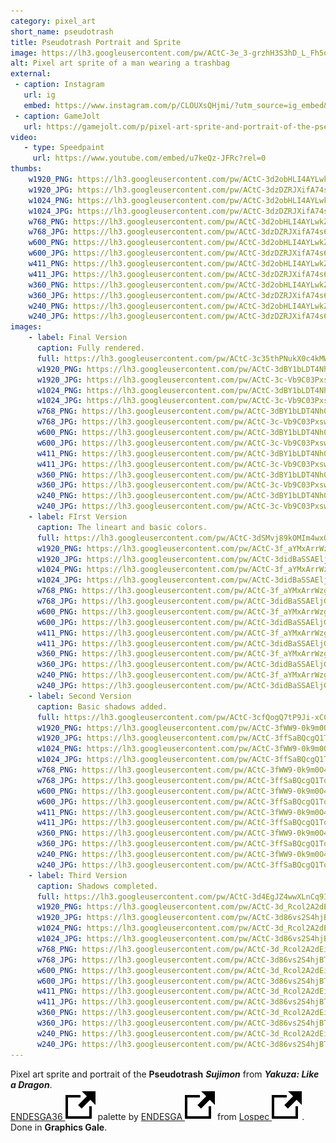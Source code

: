 ```yaml
---
category: pixel_art
short_name: pseudotrash
title: Pseudotrash Portrait and Sprite
image: https://lh3.googleusercontent.com/pw/ACtC-3e_3-grzhH3S3hD_L_Fh5qFJCBtk6ooV5oGihmRPSNYgQPDgl-bgDx5lyZS4GDTMjY-jjIflBmSM808nV4VmVGlv1lNq7YY6ZmmCPeHVwAGSwbuwMh87IrjV4gvrH6F0MVnIsWzYXKAe3fdlgSOEzII=w1200-h630-no?authuser=0
alt: Pixel art sprite of a man wearing a trashbag
external:
 - caption: Instagram
   url: ig
   embed: https://www.instagram.com/p/CLOUXsQHjmi/?utm_source=ig_embed&amp;utm_campaign=loading
 - caption: GameJolt
   url: https://gamejolt.com/p/pixel-art-sprite-and-portrait-of-the-pseudotrash-sujimon-from-yak-hgkvcpma
video:
   - type: Speedpaint
     url: https://www.youtube.com/embed/u7keQz-JFRc?rel=0
thumbs:
    w1920_PNG: https://lh3.googleusercontent.com/pw/ACtC-3d2obHLI4AYLwkZI_Gi3_D0GDvi6zt1wJEcJFetm2p7DHXuff1D2XkKRzBpTIrNEm8Hu-Om69CQ2ljXYgp4Kc9GpC2am99D1wtk1VvKGgdFnKF6WLbRMDUER_DMlW1OS7qJSlXFXQJ5LNOedW9lzvQB=w355
    w1920_JPG: https://lh3.googleusercontent.com/pw/ACtC-3dzDZRJXifA74s6R5xWYiGMoSx6rE-mwPhuCDdrZHFqXTiWFgqeOXqKn7Yf5kBvzbhlFq0NQ4rRYeE_HO_Ah0JZp6kG_tnlyTnVy_z6nVdFztl-bXQ68ePr_ZWZdcGYB390yapVN0VuHxR-oj3vN0Ui=w355
    w1024_PNG: https://lh3.googleusercontent.com/pw/ACtC-3d2obHLI4AYLwkZI_Gi3_D0GDvi6zt1wJEcJFetm2p7DHXuff1D2XkKRzBpTIrNEm8Hu-Om69CQ2ljXYgp4Kc9GpC2am99D1wtk1VvKGgdFnKF6WLbRMDUER_DMlW1OS7qJSlXFXQJ5LNOedW9lzvQB=w284
    w1024_JPG: https://lh3.googleusercontent.com/pw/ACtC-3dzDZRJXifA74s6R5xWYiGMoSx6rE-mwPhuCDdrZHFqXTiWFgqeOXqKn7Yf5kBvzbhlFq0NQ4rRYeE_HO_Ah0JZp6kG_tnlyTnVy_z6nVdFztl-bXQ68ePr_ZWZdcGYB390yapVN0VuHxR-oj3vN0Ui=w284
    w768_PNG: https://lh3.googleusercontent.com/pw/ACtC-3d2obHLI4AYLwkZI_Gi3_D0GDvi6zt1wJEcJFetm2p7DHXuff1D2XkKRzBpTIrNEm8Hu-Om69CQ2ljXYgp4Kc9GpC2am99D1wtk1VvKGgdFnKF6WLbRMDUER_DMlW1OS7qJSlXFXQJ5LNOedW9lzvQB=w213
    w768_JPG: https://lh3.googleusercontent.com/pw/ACtC-3dzDZRJXifA74s6R5xWYiGMoSx6rE-mwPhuCDdrZHFqXTiWFgqeOXqKn7Yf5kBvzbhlFq0NQ4rRYeE_HO_Ah0JZp6kG_tnlyTnVy_z6nVdFztl-bXQ68ePr_ZWZdcGYB390yapVN0VuHxR-oj3vN0Ui=w213
    w600_PNG: https://lh3.googleusercontent.com/pw/ACtC-3d2obHLI4AYLwkZI_Gi3_D0GDvi6zt1wJEcJFetm2p7DHXuff1D2XkKRzBpTIrNEm8Hu-Om69CQ2ljXYgp4Kc9GpC2am99D1wtk1VvKGgdFnKF6WLbRMDUER_DMlW1OS7qJSlXFXQJ5LNOedW9lzvQB=w166
    w600_JPG: https://lh3.googleusercontent.com/pw/ACtC-3dzDZRJXifA74s6R5xWYiGMoSx6rE-mwPhuCDdrZHFqXTiWFgqeOXqKn7Yf5kBvzbhlFq0NQ4rRYeE_HO_Ah0JZp6kG_tnlyTnVy_z6nVdFztl-bXQ68ePr_ZWZdcGYB390yapVN0VuHxR-oj3vN0Ui=w166
    w411_PNG: https://lh3.googleusercontent.com/pw/ACtC-3d2obHLI4AYLwkZI_Gi3_D0GDvi6zt1wJEcJFetm2p7DHXuff1D2XkKRzBpTIrNEm8Hu-Om69CQ2ljXYgp4Kc9GpC2am99D1wtk1VvKGgdFnKF6WLbRMDUER_DMlW1OS7qJSlXFXQJ5LNOedW9lzvQB=w114
    w411_JPG: https://lh3.googleusercontent.com/pw/ACtC-3dzDZRJXifA74s6R5xWYiGMoSx6rE-mwPhuCDdrZHFqXTiWFgqeOXqKn7Yf5kBvzbhlFq0NQ4rRYeE_HO_Ah0JZp6kG_tnlyTnVy_z6nVdFztl-bXQ68ePr_ZWZdcGYB390yapVN0VuHxR-oj3vN0Ui=w114
    w360_PNG: https://lh3.googleusercontent.com/pw/ACtC-3d2obHLI4AYLwkZI_Gi3_D0GDvi6zt1wJEcJFetm2p7DHXuff1D2XkKRzBpTIrNEm8Hu-Om69CQ2ljXYgp4Kc9GpC2am99D1wtk1VvKGgdFnKF6WLbRMDUER_DMlW1OS7qJSlXFXQJ5LNOedW9lzvQB=w100
    w360_JPG: https://lh3.googleusercontent.com/pw/ACtC-3dzDZRJXifA74s6R5xWYiGMoSx6rE-mwPhuCDdrZHFqXTiWFgqeOXqKn7Yf5kBvzbhlFq0NQ4rRYeE_HO_Ah0JZp6kG_tnlyTnVy_z6nVdFztl-bXQ68ePr_ZWZdcGYB390yapVN0VuHxR-oj3vN0Ui=w100
    w240_PNG: https://lh3.googleusercontent.com/pw/ACtC-3d2obHLI4AYLwkZI_Gi3_D0GDvi6zt1wJEcJFetm2p7DHXuff1D2XkKRzBpTIrNEm8Hu-Om69CQ2ljXYgp4Kc9GpC2am99D1wtk1VvKGgdFnKF6WLbRMDUER_DMlW1OS7qJSlXFXQJ5LNOedW9lzvQB=w66
    w240_JPG: https://lh3.googleusercontent.com/pw/ACtC-3dzDZRJXifA74s6R5xWYiGMoSx6rE-mwPhuCDdrZHFqXTiWFgqeOXqKn7Yf5kBvzbhlFq0NQ4rRYeE_HO_Ah0JZp6kG_tnlyTnVy_z6nVdFztl-bXQ68ePr_ZWZdcGYB390yapVN0VuHxR-oj3vN0Ui=w66
images:
    - label: Final Version
      caption: Fully rendered.
      full: https://lh3.googleusercontent.com/pw/ACtC-3c35thPNukX0c4kMWiOt-nZuLH3Vx7orPUyCV3cM8OxbyvduEzfa9iwU-nZGo9CDzC3OH7jpAc-erb-Nz4qBZROw3OpJd2w9QeTRJiIr8OzRhrnqf0jIOhmrcAq3lSvQGRCTtIiC40PtJczVp-JEVj-=w1080
      w1920_PNG: https://lh3.googleusercontent.com/pw/ACtC-3dBY1bLDT4Nh0ywCvQgByD9eGAobHhMPvGntkpBnJryKTMNxNZlxRDiYrfovsnRJ6RCi2A2Z6qtNi6PkA1SPWuXHsfhLxjkOpxpmSeHDqj-KTgtbgTJ8_zOgH_ukxOprZmMCRjAlwNagnzWm7pszWxE=w850
      w1920_JPG: https://lh3.googleusercontent.com/pw/ACtC-3c-Vb9C03Pxswy6nr4v74e9MHPRluv1jFvqo9BSiyo4sBJPLUvzFM8IdvBWO8V_YONOSECsSYWGJkovYRi6l_e_OzpG0-z3Jm5zT_jGlA_Ugf-fTRmTtPLjpZe3YobrbgavCoh6i3_fNnR8wPx4bMK0=w850
      w1024_PNG: https://lh3.googleusercontent.com/pw/ACtC-3dBY1bLDT4Nh0ywCvQgByD9eGAobHhMPvGntkpBnJryKTMNxNZlxRDiYrfovsnRJ6RCi2A2Z6qtNi6PkA1SPWuXHsfhLxjkOpxpmSeHDqj-KTgtbgTJ8_zOgH_ukxOprZmMCRjAlwNagnzWm7pszWxE=w711
      w1024_JPG: https://lh3.googleusercontent.com/pw/ACtC-3c-Vb9C03Pxswy6nr4v74e9MHPRluv1jFvqo9BSiyo4sBJPLUvzFM8IdvBWO8V_YONOSECsSYWGJkovYRi6l_e_OzpG0-z3Jm5zT_jGlA_Ugf-fTRmTtPLjpZe3YobrbgavCoh6i3_fNnR8wPx4bMK0=w711
      w768_PNG: https://lh3.googleusercontent.com/pw/ACtC-3dBY1bLDT4Nh0ywCvQgByD9eGAobHhMPvGntkpBnJryKTMNxNZlxRDiYrfovsnRJ6RCi2A2Z6qtNi6PkA1SPWuXHsfhLxjkOpxpmSeHDqj-KTgtbgTJ8_zOgH_ukxOprZmMCRjAlwNagnzWm7pszWxE=w533
      w768_JPG: https://lh3.googleusercontent.com/pw/ACtC-3c-Vb9C03Pxswy6nr4v74e9MHPRluv1jFvqo9BSiyo4sBJPLUvzFM8IdvBWO8V_YONOSECsSYWGJkovYRi6l_e_OzpG0-z3Jm5zT_jGlA_Ugf-fTRmTtPLjpZe3YobrbgavCoh6i3_fNnR8wPx4bMK0=w533
      w600_PNG: https://lh3.googleusercontent.com/pw/ACtC-3dBY1bLDT4Nh0ywCvQgByD9eGAobHhMPvGntkpBnJryKTMNxNZlxRDiYrfovsnRJ6RCi2A2Z6qtNi6PkA1SPWuXHsfhLxjkOpxpmSeHDqj-KTgtbgTJ8_zOgH_ukxOprZmMCRjAlwNagnzWm7pszWxE=w416
      w600_JPG: https://lh3.googleusercontent.com/pw/ACtC-3c-Vb9C03Pxswy6nr4v74e9MHPRluv1jFvqo9BSiyo4sBJPLUvzFM8IdvBWO8V_YONOSECsSYWGJkovYRi6l_e_OzpG0-z3Jm5zT_jGlA_Ugf-fTRmTtPLjpZe3YobrbgavCoh6i3_fNnR8wPx4bMK0=w416
      w411_PNG: https://lh3.googleusercontent.com/pw/ACtC-3dBY1bLDT4Nh0ywCvQgByD9eGAobHhMPvGntkpBnJryKTMNxNZlxRDiYrfovsnRJ6RCi2A2Z6qtNi6PkA1SPWuXHsfhLxjkOpxpmSeHDqj-KTgtbgTJ8_zOgH_ukxOprZmMCRjAlwNagnzWm7pszWxE=w285
      w411_JPG: https://lh3.googleusercontent.com/pw/ACtC-3c-Vb9C03Pxswy6nr4v74e9MHPRluv1jFvqo9BSiyo4sBJPLUvzFM8IdvBWO8V_YONOSECsSYWGJkovYRi6l_e_OzpG0-z3Jm5zT_jGlA_Ugf-fTRmTtPLjpZe3YobrbgavCoh6i3_fNnR8wPx4bMK0=w285
      w360_PNG: https://lh3.googleusercontent.com/pw/ACtC-3dBY1bLDT4Nh0ywCvQgByD9eGAobHhMPvGntkpBnJryKTMNxNZlxRDiYrfovsnRJ6RCi2A2Z6qtNi6PkA1SPWuXHsfhLxjkOpxpmSeHDqj-KTgtbgTJ8_zOgH_ukxOprZmMCRjAlwNagnzWm7pszWxE=w250
      w360_JPG: https://lh3.googleusercontent.com/pw/ACtC-3c-Vb9C03Pxswy6nr4v74e9MHPRluv1jFvqo9BSiyo4sBJPLUvzFM8IdvBWO8V_YONOSECsSYWGJkovYRi6l_e_OzpG0-z3Jm5zT_jGlA_Ugf-fTRmTtPLjpZe3YobrbgavCoh6i3_fNnR8wPx4bMK0=w250
      w240_PNG: https://lh3.googleusercontent.com/pw/ACtC-3dBY1bLDT4Nh0ywCvQgByD9eGAobHhMPvGntkpBnJryKTMNxNZlxRDiYrfovsnRJ6RCi2A2Z6qtNi6PkA1SPWuXHsfhLxjkOpxpmSeHDqj-KTgtbgTJ8_zOgH_ukxOprZmMCRjAlwNagnzWm7pszWxE=w166
      w240_JPG: https://lh3.googleusercontent.com/pw/ACtC-3c-Vb9C03Pxswy6nr4v74e9MHPRluv1jFvqo9BSiyo4sBJPLUvzFM8IdvBWO8V_YONOSECsSYWGJkovYRi6l_e_OzpG0-z3Jm5zT_jGlA_Ugf-fTRmTtPLjpZe3YobrbgavCoh6i3_fNnR8wPx4bMK0=w166
    - label: FIrst Version
      caption: The lineart and basic colors.
      full: https://lh3.googleusercontent.com/pw/ACtC-3dSMvj89kOMIm4wxOGuhkMUyQiEUej7Uj0zGTCNa9TpAcoGI7TCALd5w0JyFanU8T-xBkS_WGXtBFKdnjtrtO8-pbTSOcWRd3YzshHlHRW8-BmHbJVt-v9q8l-rUcBdHWptSiPaDgSOldBtBVJGm5C3=w1080
      w1920_PNG: https://lh3.googleusercontent.com/pw/ACtC-3f_aYMxArrWzg6P0SJYIXIx2Crf84ip5KWkrKifHGyCQuTh_TgUIMROE7IkWRpf5qE2-4PgxRtYNQ3CtkNi7ule3oxv3Q0QiqhAzB8-g2ZvYiQRQOjw9ALVOU_yUIhpzlcDWegkr0byiA7ChIl0-cNt=w850
      w1920_JPG: https://lh3.googleusercontent.com/pw/ACtC-3didBaSSAEljG8WvrMp6GOXIIHFynIjamvUQ4gyeREDwxjEUPDcmV8aNFAR-fjKYNpc-SqjrUmeTW9BB2yQYrmuUQb86UugkwHnQAwjciVJKQlJ36mgkyZ54f9HD1oSUXgckIZn55oVKPlKjtEA4Q2C=w850
      w1024_PNG: https://lh3.googleusercontent.com/pw/ACtC-3f_aYMxArrWzg6P0SJYIXIx2Crf84ip5KWkrKifHGyCQuTh_TgUIMROE7IkWRpf5qE2-4PgxRtYNQ3CtkNi7ule3oxv3Q0QiqhAzB8-g2ZvYiQRQOjw9ALVOU_yUIhpzlcDWegkr0byiA7ChIl0-cNt=w711
      w1024_JPG: https://lh3.googleusercontent.com/pw/ACtC-3didBaSSAEljG8WvrMp6GOXIIHFynIjamvUQ4gyeREDwxjEUPDcmV8aNFAR-fjKYNpc-SqjrUmeTW9BB2yQYrmuUQb86UugkwHnQAwjciVJKQlJ36mgkyZ54f9HD1oSUXgckIZn55oVKPlKjtEA4Q2C=w711
      w768_PNG: https://lh3.googleusercontent.com/pw/ACtC-3f_aYMxArrWzg6P0SJYIXIx2Crf84ip5KWkrKifHGyCQuTh_TgUIMROE7IkWRpf5qE2-4PgxRtYNQ3CtkNi7ule3oxv3Q0QiqhAzB8-g2ZvYiQRQOjw9ALVOU_yUIhpzlcDWegkr0byiA7ChIl0-cNt=w533
      w768_JPG: https://lh3.googleusercontent.com/pw/ACtC-3didBaSSAEljG8WvrMp6GOXIIHFynIjamvUQ4gyeREDwxjEUPDcmV8aNFAR-fjKYNpc-SqjrUmeTW9BB2yQYrmuUQb86UugkwHnQAwjciVJKQlJ36mgkyZ54f9HD1oSUXgckIZn55oVKPlKjtEA4Q2C=w533
      w600_PNG: https://lh3.googleusercontent.com/pw/ACtC-3f_aYMxArrWzg6P0SJYIXIx2Crf84ip5KWkrKifHGyCQuTh_TgUIMROE7IkWRpf5qE2-4PgxRtYNQ3CtkNi7ule3oxv3Q0QiqhAzB8-g2ZvYiQRQOjw9ALVOU_yUIhpzlcDWegkr0byiA7ChIl0-cNt=w416
      w600_JPG: https://lh3.googleusercontent.com/pw/ACtC-3didBaSSAEljG8WvrMp6GOXIIHFynIjamvUQ4gyeREDwxjEUPDcmV8aNFAR-fjKYNpc-SqjrUmeTW9BB2yQYrmuUQb86UugkwHnQAwjciVJKQlJ36mgkyZ54f9HD1oSUXgckIZn55oVKPlKjtEA4Q2C=w416
      w411_PNG: https://lh3.googleusercontent.com/pw/ACtC-3f_aYMxArrWzg6P0SJYIXIx2Crf84ip5KWkrKifHGyCQuTh_TgUIMROE7IkWRpf5qE2-4PgxRtYNQ3CtkNi7ule3oxv3Q0QiqhAzB8-g2ZvYiQRQOjw9ALVOU_yUIhpzlcDWegkr0byiA7ChIl0-cNt=w285
      w411_JPG: https://lh3.googleusercontent.com/pw/ACtC-3didBaSSAEljG8WvrMp6GOXIIHFynIjamvUQ4gyeREDwxjEUPDcmV8aNFAR-fjKYNpc-SqjrUmeTW9BB2yQYrmuUQb86UugkwHnQAwjciVJKQlJ36mgkyZ54f9HD1oSUXgckIZn55oVKPlKjtEA4Q2C=w285
      w360_PNG: https://lh3.googleusercontent.com/pw/ACtC-3f_aYMxArrWzg6P0SJYIXIx2Crf84ip5KWkrKifHGyCQuTh_TgUIMROE7IkWRpf5qE2-4PgxRtYNQ3CtkNi7ule3oxv3Q0QiqhAzB8-g2ZvYiQRQOjw9ALVOU_yUIhpzlcDWegkr0byiA7ChIl0-cNt=w250
      w360_JPG: https://lh3.googleusercontent.com/pw/ACtC-3didBaSSAEljG8WvrMp6GOXIIHFynIjamvUQ4gyeREDwxjEUPDcmV8aNFAR-fjKYNpc-SqjrUmeTW9BB2yQYrmuUQb86UugkwHnQAwjciVJKQlJ36mgkyZ54f9HD1oSUXgckIZn55oVKPlKjtEA4Q2C=w250
      w240_PNG: https://lh3.googleusercontent.com/pw/ACtC-3f_aYMxArrWzg6P0SJYIXIx2Crf84ip5KWkrKifHGyCQuTh_TgUIMROE7IkWRpf5qE2-4PgxRtYNQ3CtkNi7ule3oxv3Q0QiqhAzB8-g2ZvYiQRQOjw9ALVOU_yUIhpzlcDWegkr0byiA7ChIl0-cNt=w166
      w240_JPG: https://lh3.googleusercontent.com/pw/ACtC-3didBaSSAEljG8WvrMp6GOXIIHFynIjamvUQ4gyeREDwxjEUPDcmV8aNFAR-fjKYNpc-SqjrUmeTW9BB2yQYrmuUQb86UugkwHnQAwjciVJKQlJ36mgkyZ54f9HD1oSUXgckIZn55oVKPlKjtEA4Q2C=w166
    - label: Second Version
      caption: Basic shadows added.
      full: https://lh3.googleusercontent.com/pw/ACtC-3cfQogQ7tP9Ji-xCCqDrIF5JG_-vUWd4Q3_zut7ybZWwvHRhV1OqvG29y3oqpz7c940-SUkyRjUNcJ5GxU7oYoqmTU0L-vMbEqiWVeDp23wfCQNXq2BRg4mlZA9aIZHgWGXoF0vVPb81BCpgZVvrwFV=w1080
      w1920_PNG: https://lh3.googleusercontent.com/pw/ACtC-3fWW9-0k9m0O4smj0YV4V11BAjnTTKrcJz0Lzqx4ey6IsQCmfSj3LvyDJ98onnTwNFlV0mTFc8OjC5-RX3f5LX0i-eeSyWvF4wUjZOAKOuDRwsDW9Tze24IWEh2pzRefRn242yajeJQEb8v2kX02Y4P=w850
      w1920_JPG: https://lh3.googleusercontent.com/pw/ACtC-3ffSaBQcgQ1To_MLy1C-8k9rYJOBLk2WeTcU9cNT6wLPXlH8pICmvAgJTs8BJ2i53BiLVYJa8FmVJ_Q00eFUAxNA3GsqhnJpBPUayoCOCMoATUMk1c6LH5PRn5tYaaRHTZVDtp1IoWOG95rfPiF-37L=w850
      w1024_PNG: https://lh3.googleusercontent.com/pw/ACtC-3fWW9-0k9m0O4smj0YV4V11BAjnTTKrcJz0Lzqx4ey6IsQCmfSj3LvyDJ98onnTwNFlV0mTFc8OjC5-RX3f5LX0i-eeSyWvF4wUjZOAKOuDRwsDW9Tze24IWEh2pzRefRn242yajeJQEb8v2kX02Y4P=w711
      w1024_JPG: https://lh3.googleusercontent.com/pw/ACtC-3ffSaBQcgQ1To_MLy1C-8k9rYJOBLk2WeTcU9cNT6wLPXlH8pICmvAgJTs8BJ2i53BiLVYJa8FmVJ_Q00eFUAxNA3GsqhnJpBPUayoCOCMoATUMk1c6LH5PRn5tYaaRHTZVDtp1IoWOG95rfPiF-37L=w711
      w768_PNG: https://lh3.googleusercontent.com/pw/ACtC-3fWW9-0k9m0O4smj0YV4V11BAjnTTKrcJz0Lzqx4ey6IsQCmfSj3LvyDJ98onnTwNFlV0mTFc8OjC5-RX3f5LX0i-eeSyWvF4wUjZOAKOuDRwsDW9Tze24IWEh2pzRefRn242yajeJQEb8v2kX02Y4P=w533
      w768_JPG: https://lh3.googleusercontent.com/pw/ACtC-3ffSaBQcgQ1To_MLy1C-8k9rYJOBLk2WeTcU9cNT6wLPXlH8pICmvAgJTs8BJ2i53BiLVYJa8FmVJ_Q00eFUAxNA3GsqhnJpBPUayoCOCMoATUMk1c6LH5PRn5tYaaRHTZVDtp1IoWOG95rfPiF-37L=w533
      w600_PNG: https://lh3.googleusercontent.com/pw/ACtC-3fWW9-0k9m0O4smj0YV4V11BAjnTTKrcJz0Lzqx4ey6IsQCmfSj3LvyDJ98onnTwNFlV0mTFc8OjC5-RX3f5LX0i-eeSyWvF4wUjZOAKOuDRwsDW9Tze24IWEh2pzRefRn242yajeJQEb8v2kX02Y4P=w416
      w600_JPG: https://lh3.googleusercontent.com/pw/ACtC-3ffSaBQcgQ1To_MLy1C-8k9rYJOBLk2WeTcU9cNT6wLPXlH8pICmvAgJTs8BJ2i53BiLVYJa8FmVJ_Q00eFUAxNA3GsqhnJpBPUayoCOCMoATUMk1c6LH5PRn5tYaaRHTZVDtp1IoWOG95rfPiF-37L=w416
      w411_PNG: https://lh3.googleusercontent.com/pw/ACtC-3fWW9-0k9m0O4smj0YV4V11BAjnTTKrcJz0Lzqx4ey6IsQCmfSj3LvyDJ98onnTwNFlV0mTFc8OjC5-RX3f5LX0i-eeSyWvF4wUjZOAKOuDRwsDW9Tze24IWEh2pzRefRn242yajeJQEb8v2kX02Y4P=w285
      w411_JPG: https://lh3.googleusercontent.com/pw/ACtC-3ffSaBQcgQ1To_MLy1C-8k9rYJOBLk2WeTcU9cNT6wLPXlH8pICmvAgJTs8BJ2i53BiLVYJa8FmVJ_Q00eFUAxNA3GsqhnJpBPUayoCOCMoATUMk1c6LH5PRn5tYaaRHTZVDtp1IoWOG95rfPiF-37L=w285
      w360_PNG: https://lh3.googleusercontent.com/pw/ACtC-3fWW9-0k9m0O4smj0YV4V11BAjnTTKrcJz0Lzqx4ey6IsQCmfSj3LvyDJ98onnTwNFlV0mTFc8OjC5-RX3f5LX0i-eeSyWvF4wUjZOAKOuDRwsDW9Tze24IWEh2pzRefRn242yajeJQEb8v2kX02Y4P=w250
      w360_JPG: https://lh3.googleusercontent.com/pw/ACtC-3ffSaBQcgQ1To_MLy1C-8k9rYJOBLk2WeTcU9cNT6wLPXlH8pICmvAgJTs8BJ2i53BiLVYJa8FmVJ_Q00eFUAxNA3GsqhnJpBPUayoCOCMoATUMk1c6LH5PRn5tYaaRHTZVDtp1IoWOG95rfPiF-37L=w250
      w240_PNG: https://lh3.googleusercontent.com/pw/ACtC-3fWW9-0k9m0O4smj0YV4V11BAjnTTKrcJz0Lzqx4ey6IsQCmfSj3LvyDJ98onnTwNFlV0mTFc8OjC5-RX3f5LX0i-eeSyWvF4wUjZOAKOuDRwsDW9Tze24IWEh2pzRefRn242yajeJQEb8v2kX02Y4P=w166
      w240_JPG: https://lh3.googleusercontent.com/pw/ACtC-3ffSaBQcgQ1To_MLy1C-8k9rYJOBLk2WeTcU9cNT6wLPXlH8pICmvAgJTs8BJ2i53BiLVYJa8FmVJ_Q00eFUAxNA3GsqhnJpBPUayoCOCMoATUMk1c6LH5PRn5tYaaRHTZVDtp1IoWOG95rfPiF-37L=w166
    - label: Third Version
      caption: Shadows completed.
      full: https://lh3.googleusercontent.com/pw/ACtC-3d4EgJZ4wwXLnCq9InzWnl7AjHg3g_BToMUY7MZwfOOqe5qaH5rpALT4cl2B84W82KBg34VPK42G390L44_hYK2ey0BxA-uQmwefxsyRo0rTQI66VVAFC7vZ5piAQyOTbnwkZw6WNSeUNQI6J-AAfsC=w1080
      w1920_PNG: https://lh3.googleusercontent.com/pw/ACtC-3d_Rcol2A2dEiubGZYD3BC2tddgNUktdZv8t0aAEXLYxkF4gHtWtqsB6oLErwTPTsrJxmAC5iAME2oqlWyENFiOdXGx_rRM-ulfsxhQtyFUaqMSOR500qClRP31Qq15JSsKw9w7RmaHaALdXGTKffU8=w850
      w1920_JPG: https://lh3.googleusercontent.com/pw/ACtC-3d86vs2S4hjBTXbJqqaYey0TFmhGGZhpQRAhqZh5h4RRu7dey8pNQZqLdTBXFs0c3KbRFBPBjqd64jAMKs2_YoTTUuT6-rfSK48yvvSAgTJ_nWAk0cCSjH4XXlqTumVG2rRkNuzubi-u-DBwt4CtS1n=w850
      w1024_PNG: https://lh3.googleusercontent.com/pw/ACtC-3d_Rcol2A2dEiubGZYD3BC2tddgNUktdZv8t0aAEXLYxkF4gHtWtqsB6oLErwTPTsrJxmAC5iAME2oqlWyENFiOdXGx_rRM-ulfsxhQtyFUaqMSOR500qClRP31Qq15JSsKw9w7RmaHaALdXGTKffU8=w711
      w1024_JPG: https://lh3.googleusercontent.com/pw/ACtC-3d86vs2S4hjBTXbJqqaYey0TFmhGGZhpQRAhqZh5h4RRu7dey8pNQZqLdTBXFs0c3KbRFBPBjqd64jAMKs2_YoTTUuT6-rfSK48yvvSAgTJ_nWAk0cCSjH4XXlqTumVG2rRkNuzubi-u-DBwt4CtS1n=w711
      w768_PNG: https://lh3.googleusercontent.com/pw/ACtC-3d_Rcol2A2dEiubGZYD3BC2tddgNUktdZv8t0aAEXLYxkF4gHtWtqsB6oLErwTPTsrJxmAC5iAME2oqlWyENFiOdXGx_rRM-ulfsxhQtyFUaqMSOR500qClRP31Qq15JSsKw9w7RmaHaALdXGTKffU8=w533
      w768_JPG: https://lh3.googleusercontent.com/pw/ACtC-3d86vs2S4hjBTXbJqqaYey0TFmhGGZhpQRAhqZh5h4RRu7dey8pNQZqLdTBXFs0c3KbRFBPBjqd64jAMKs2_YoTTUuT6-rfSK48yvvSAgTJ_nWAk0cCSjH4XXlqTumVG2rRkNuzubi-u-DBwt4CtS1n=w533
      w600_PNG: https://lh3.googleusercontent.com/pw/ACtC-3d_Rcol2A2dEiubGZYD3BC2tddgNUktdZv8t0aAEXLYxkF4gHtWtqsB6oLErwTPTsrJxmAC5iAME2oqlWyENFiOdXGx_rRM-ulfsxhQtyFUaqMSOR500qClRP31Qq15JSsKw9w7RmaHaALdXGTKffU8=w416
      w600_JPG: https://lh3.googleusercontent.com/pw/ACtC-3d86vs2S4hjBTXbJqqaYey0TFmhGGZhpQRAhqZh5h4RRu7dey8pNQZqLdTBXFs0c3KbRFBPBjqd64jAMKs2_YoTTUuT6-rfSK48yvvSAgTJ_nWAk0cCSjH4XXlqTumVG2rRkNuzubi-u-DBwt4CtS1n=w416
      w411_PNG: https://lh3.googleusercontent.com/pw/ACtC-3d_Rcol2A2dEiubGZYD3BC2tddgNUktdZv8t0aAEXLYxkF4gHtWtqsB6oLErwTPTsrJxmAC5iAME2oqlWyENFiOdXGx_rRM-ulfsxhQtyFUaqMSOR500qClRP31Qq15JSsKw9w7RmaHaALdXGTKffU8=w285
      w411_JPG: https://lh3.googleusercontent.com/pw/ACtC-3d86vs2S4hjBTXbJqqaYey0TFmhGGZhpQRAhqZh5h4RRu7dey8pNQZqLdTBXFs0c3KbRFBPBjqd64jAMKs2_YoTTUuT6-rfSK48yvvSAgTJ_nWAk0cCSjH4XXlqTumVG2rRkNuzubi-u-DBwt4CtS1n=w285
      w360_PNG: https://lh3.googleusercontent.com/pw/ACtC-3d_Rcol2A2dEiubGZYD3BC2tddgNUktdZv8t0aAEXLYxkF4gHtWtqsB6oLErwTPTsrJxmAC5iAME2oqlWyENFiOdXGx_rRM-ulfsxhQtyFUaqMSOR500qClRP31Qq15JSsKw9w7RmaHaALdXGTKffU8=w250
      w360_JPG: https://lh3.googleusercontent.com/pw/ACtC-3d86vs2S4hjBTXbJqqaYey0TFmhGGZhpQRAhqZh5h4RRu7dey8pNQZqLdTBXFs0c3KbRFBPBjqd64jAMKs2_YoTTUuT6-rfSK48yvvSAgTJ_nWAk0cCSjH4XXlqTumVG2rRkNuzubi-u-DBwt4CtS1n=w250
      w240_PNG: https://lh3.googleusercontent.com/pw/ACtC-3d_Rcol2A2dEiubGZYD3BC2tddgNUktdZv8t0aAEXLYxkF4gHtWtqsB6oLErwTPTsrJxmAC5iAME2oqlWyENFiOdXGx_rRM-ulfsxhQtyFUaqMSOR500qClRP31Qq15JSsKw9w7RmaHaALdXGTKffU8=w166
      w240_JPG: https://lh3.googleusercontent.com/pw/ACtC-3d86vs2S4hjBTXbJqqaYey0TFmhGGZhpQRAhqZh5h4RRu7dey8pNQZqLdTBXFs0c3KbRFBPBjqd64jAMKs2_YoTTUuT6-rfSK48yvvSAgTJ_nWAk0cCSjH4XXlqTumVG2rRkNuzubi-u-DBwt4CtS1n=w166
---
```


Pixel art sprite and portrait of the **Pseudotrash** ***Sujimon*** from ***Yakuza: Like a Dragon***.  
[ENDESGA36 <img src="/assets/images/icons/external.svg" alt="External Link" class="external-icon">](https://lospec.com/palette-list/endesga-36) palette by [ENDESGA <img src="/assets/images/icons/external.svg" alt="External Link" class="external-icon">](https://lospec.com/endesga) from [Lospec <img src="/assets/images/icons/external.svg" alt="External Link" class="external-icon">](https://lospec.com/).  
Done in **Graphics Gale**.
